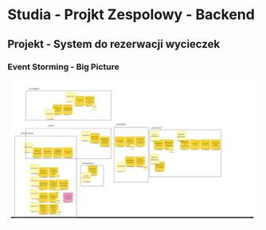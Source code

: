 # Studia - Projkt Zespolowy - Backend
## Projekt - System do rezerwacji wycieczek


### Event Storming - Big Picture

![Image event-storming-big-picture](docs/event-storming-big-picture.png)